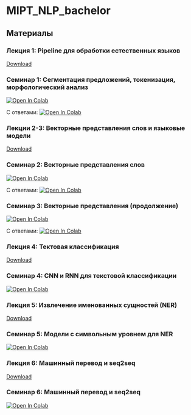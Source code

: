 # MIPT_NLP_bachelor

## Материалы
### Лекция 1: Pipeline для обработки естественных языков
[Download](https://github.com/Shnurre/MIPT_NLP_bachelor/raw/master/NLP_pipeline.pptx)

### Семинар 1: Сегментация предложений, токенизация, морфологический анализ
[![Open In Colab](https://colab.research.google.com/assets/colab-badge.svg)](https://colab.research.google.com/drive/1IPRWj0gPa6gyfFAkwU6pjBGrdxkdso2D)

С ответами:
[![Open In Colab](https://colab.research.google.com/assets/colab-badge.svg)](https://colab.research.google.com/drive/1k8zLDOsyR1lEsvPHrfUb96tXjWYg7d-R)

### Лекции 2-3: Векторные представления слов и языковые модели
[Download](https://github.com/Shnurre/MIPT_NLP_bachelor/raw/master/NLP_embeddings_lm.pptx)

### Семинар 2: Векторные представления слов
[![Open In Colab](https://colab.research.google.com/assets/colab-badge.svg)](https://colab.research.google.com/drive/1toknzsLSPhcp0wsvh9gV16WRuLtqeJn1)

С ответами:
[![Open In Colab](https://colab.research.google.com/assets/colab-badge.svg)](https://colab.research.google.com/drive/1ELZP1Y9rmXgVEPLq4nDavVE_1jK0f49s)

### Семинар 3: Векторные представления (продолжение)
[![Open In Colab](https://colab.research.google.com/assets/colab-badge.svg)](https://colab.research.google.com/drive/1qbuYf1aXxXfsxUSGGHXwMmtFA7Z274Gw)

С ответами:
[![Open In Colab](https://colab.research.google.com/assets/colab-badge.svg)](https://colab.research.google.com/drive/15yzSe296l5wDHx7W31VB9VrCgF-TUW6O)

### Лекция 4: Тектовая классификация
[Download](https://github.com/Shnurre/MIPT_NLP_bachelor/raw/master/NLP_text_classification.ipynb)

### Семинар 4: CNN и RNN для текстовой классификации
[![Open In Colab](https://colab.research.google.com/assets/colab-badge.svg)](https://colab.research.google.com/drive/1cMI3H3RHut_B9tOytSSCIxnntlUH2LjF)

### Лекция 5: Извлечение именованных сущностей (NER)
[Download](https://github.com/Shnurre/MIPT_NLP_bachelor/blob/master/NER_rus_new.pptx)

### Семинар 5: Модели с символьным уровнем для NER
[![Open In Colab](https://colab.research.google.com/assets/colab-badge.svg)](https://colab.research.google.com/drive/1gQ9JQlBmB9hvC7KWVSJ-JkoPyvqemH3L)

### Лекция 6: Машинный перевод и seq2seq
[Download](https://github.com/Shnurre/MIPT_NLP_bachelor/blob/master/Машинный_перевод_и_seq2seq.pptx)


### Семинар 6: Машинный перевод и seq2seq
[![Open In Colab](https://colab.research.google.com/assets/colab-badge.svg)](https://colab.research.google.com/drive/1nu9K8ho0rs_SIIQJ2PWdsqEKOeec6p7f)

